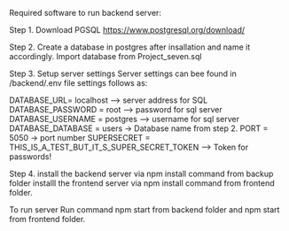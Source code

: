 Required software to run backend server:

Step 1.
Download PGSQL
https://www.postgresql.org/download/

Step 2.
Create a database in postgres after insallation and name it accordingly.
Import database from Project_seven.sql

Step 3. Setup server settings
Server settings can bee found in /backend/.env file settings follows as:

DATABASE_URL= localhost   --> server address for SQL
DATABASE_PASSWORD = root  --> password for sql server 
DATABASE_USERNAME = postgres --> username for sql server
DATABASE_DATABASE = users -> Database name from step 2.
PORT = 5050 -> port number
SUPERSECRET = THIS_IS_A_TEST_BUT_IT_S_SUPER_SECRET_TOKEN --> Token for passwords!

Step 4.
install the backend server via npm install command from backup folder
installl the frontend server via npm install command from frontend folder.


To run server
Run command npm start from backend folder and npm start from frontend folder.



